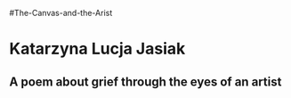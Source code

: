 #The-Canvas-and-the-Arist
<h1>Katarzyna Lucja Jasiak</h1>
<h2>A poem about grief through the eyes of an artist<h2>
